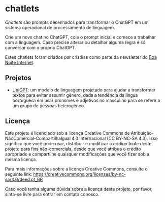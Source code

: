 # chatlets

*Chatlets* são prompts desenhados para transformar o ChatGPT em um sistema operacional de processamento de linguagem.

Crie um novo chat no ChatGPT, cole o prompt inicial e comece a trabalhar com a linguagem. Caso precise alterar ou detalhar alguma regra é só conversar com o próprio ChatGPT.

Estes chatlets foram criados por crisdias como parte da newsletter do [Boa Noite Internet](https://www.boanoiteinternet.com.br/assine/).

## Projetos

- [UniGPT](unigpt/README.md): um modelo de linguagem projetado para ajudar a transformar textos para evitar assumir gênero, dada a tendência da língua portuguesa em usar pronomes e adjetivos no masculino para se referir a um grupo de pessoas heterogêneo.


## Licença

Este projeto é licenciado sob a licença Creative Commons de Atribuição-NãoComercial-CompartilhaIgual 4.0 Internacional (CC BY-NC-SA 4.0). Isso significa que você pode usar, distribuir e modificar o código fonte deste projeto para fins não-comerciais, desde que você atribua o crédito apropriado e compartilhe quaisquer modificações que você fizer sob a mesma licença.

Para mais informações sobre a licença Creative Commons, consulte o seguinte link: https://creativecommons.org/licenses/by-nc-sa/4.0/deed.pt_BR

Caso você tenha alguma dúvida sobre a licença deste projeto, por favor, sinta-se livre para entrar em contato conosco.
